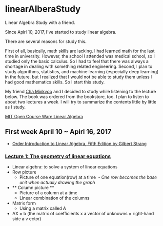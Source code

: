 # linearAlberaStudy
Linear Algebra Study with a friend.

Since Apirl 10, 2017, I've started to study linear algebra.

There are several reasons for study this.

First of all, basically, math skills are lacking. I had learned math for the last time in university. However, the school I attended was medical school, so I studied only the basic calculus. So I had to feel that there was always a shortage in dealing with something related engineering.
Second, I plan to study algorithms, statistics, and machine learning (especially deep learning) in the future. but I realized that I would not be able to study them unless I had good mathematics skills. So I start this study.

My friend [Cha Minkyoo](https://github.com/cl9200) and I decided to study while listening to the lecture below. The book was ordered from the bookstore, too. I plan to listen to about two lectures a week. I will try to summarize the contents little by little as I study.

[MIT Open Course Ware Linear Algebra](https://ocw.mit.edu/courses/mathematics/18-06-linear-algebra-spring-2010/)

## First week April 10 ~ Apirl 16, 2017

- [Order Introduction to Linear Algebra, Fifth Edition by Gilbert Strang](https://www.amazon.com/Introduction-Linear-Algebra-Gilbert-Strang/dp/0980232775/ref=sr_1_1?ie=UTF8&qid=1491776890&sr=8-1&keywords=introduction+to+linear+algebra+5th+edition)

### [Lecture 1: The geometry of linear equations](https://ocw.mit.edu/courses/mathematics/18-06-linear-algebra-spring-2010/video-lectures/lecture-1-the-geometry-of-linear-equations/)
- Linear algebra: to solve a system of linear equations
- Row picture
  - Picture of one equation(row) at a time
  - *One row becomes the base unit when actually drawing the graph*
- ** Column picture **
  - Picture of a column at a time
  - Linear combination of the columns
- Matrix form
  - Using a matrix called A
- AX = b (the matrix of coefficients x a vector of unknowns = right-hand side a v ector)


